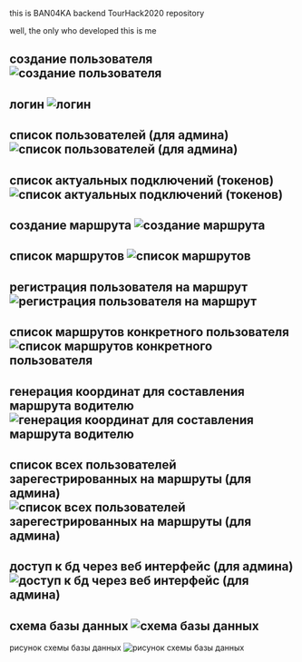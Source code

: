 this is BAN04KA backend TourHack2020 repository

well, the only who developed this is me

создание пользователя
![создание пользователя](https://i.ibb.co/1bTgrtx/1.png)
---
логин
![логин](https://i.ibb.co/vj8K4t2/2.png)
---
список пользователей (для админа)
![список пользователей (для админа)](https://i.ibb.co/9gkCYR5/3.png)
---
список актуальных подключений (токенов)
![список актуальных подключений (токенов)](https://i.ibb.co/9qqmZJN/4.png)
---
создание маршрута
![создание маршрута](https://i.ibb.co/VxzGq7w/5.png)
---
список маршрутов
![список маршрутов](https://i.ibb.co/hM1mVyS/6.png)
---
регистрация пользователя на маршрут
![регистрация пользователя на маршрут](https://i.ibb.co/ZN4ZJk3/7.png)
---
список маршрутов конкретного пользователя
![список маршрутов конкретного пользователя](https://i.ibb.co/QjZHRWH/8.png)
---
генерация координат для составления маршрута водителю
![генерация координат для составления маршрута водителю](https://i.ibb.co/PcHhSnc/9.png)
---
список всех пользователей зарегестрированных на маршруты (для админа)
![список всех пользователей зарегестрированных на маршруты (для админа)](https://i.ibb.co/3SyptMN/10.png)
---
доступ к бд через веб интерфейс (для админа)
![доступ к бд через веб интерфейс (для админа)](https://i.ibb.co/Jp2d25Q/11.png)
---
схема базы данных
![схема базы данных](https://i.ibb.co/sym49LW/12.png)
---
рисунок схемы базы данных
![рисунок схемы базы данных](https://i.ibb.co/1LrX7dh/13.png)


